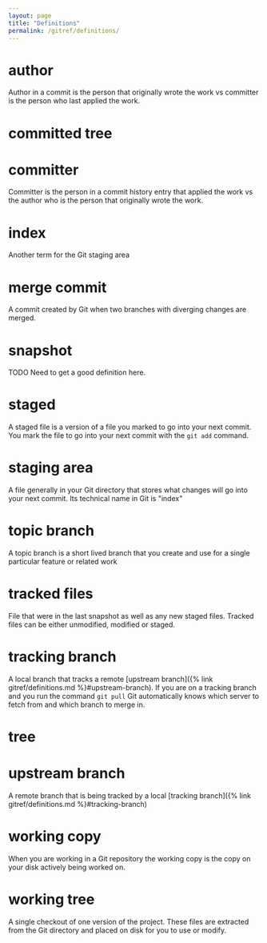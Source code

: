 ```yaml
---
layout: page
title: "Definitions"
permalink: /gitref/definitions/
---
```


[comment]: <> (TODO: REV MARKER)

# author

Author in a commit is the person that originally wrote the work vs committer is the person who last applied the work.

# committed tree

[comment]: <> (TODO: find this definition!)

# committer

Committer is the person in a commit history entry that applied the work vs the author who is the person that originally wrote the work.

# index

Another term for the Git staging area

# merge commit

A commit created by Git when two branches with diverging changes are merged.  

# snapshot

TODO Need to get a good definition here.

# staged

A staged file is a version of a file you marked to go into your next commit.  You mark the file to go into your next commit with the `git add` command.

# staging area

A file generally in your Git directory that stores what changes will go into your next commit.  Its technical name in Git is "index"

# topic branch

A topic branch is a short lived branch that you create and use for a single particular feature or related work

# tracked files

File that were in the last snapshot as well as any new staged files.  Tracked files can be either unmodified, modified or staged.

# tracking branch

A local branch that tracks a remote [upstream branch]({% link gitref/definitions.md %}#upstream-branch). If you are on a tracking branch and you run the command `git pull` Git automatically knows which server to fetch from and which branch to merge in.

# tree

[comment]: <> (TODO: find this definition Not it may overlap with committed tree definition)

# upstream branch

A remote branch that is being tracked by a local [tracking branch]({% link gitref/definitions.md %}#tracking-branch)

# working copy

When you are working in a Git repository the working copy is the copy on your disk actively being worked on.

# working tree

A single checkout of one version of the project.  These files are extracted from the Git directory and placed on disk for you to use or modify.